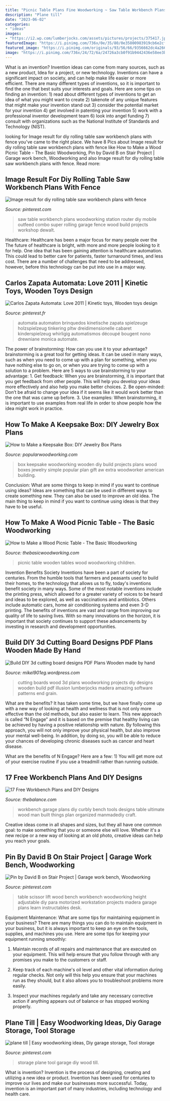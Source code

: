 ```yaml
---
title: "Picnic Table Plans Fine Woodworking ~ Saw Table Workbench Plans Woodworking Station Router Diy Mobile Outfeed Combo Super Rolling Garage Fence Wood Build Projects Workshop Dewalt"
description: "Plane till"
date: "2023-06-02"
categories:
- "ideas"
images:
- "https://i2.wp.com/lumberjocks.com/assets/pictures/projects/375417.jpg"
featuredImage: "https://i.pinimg.com/736x/0e/35/80/0e35800983919cb6e2cfcb40c9df1740.jpg"
featured_image: "https://i.pinimg.com/originals/93/56/66/9356662dc4a26670a0066825ef558302.jpg"
image: "https://i.pinimg.com/736x/24/72/6a/24726a3cb0f91b9442436e58ee3b9a64--wooden-toys-wooden-automata.jpg"
---
```



What is an invention?
Invention ideas can come from many sources, such as a new product, Idea for a project, or new technology. Inventions can have a significant impact on society, and can help make life easier or more efficient. There are many different types of inventions, so it is important to find the one that best suits your interests and goals. Here are some tips on finding an invention: 1) read about different types of inventions to get an idea of what you might want to create 2) takenote of any unique features that might make your invention stand out 3) consider the potential market for your invention 4) get involved in patenting your invention 5) work with a professional inventor development team 6) look into angel funding 7) consult with organizations such as the National Institute of Standards and Technology (NIST).

	

		
looking for Image result for diy rolling table saw workbench plans with fence you've came to the right place. We have 8 Pics about Image result for diy rolling table saw workbench plans with fence like How to Make a Wood Picnic Table - The Basic Woodworking, Pin by David B on Stair Project | Garage work bench, Woodworking and also Image result for diy rolling table saw workbench plans with fence. Read more:
		
    
## Image Result For Diy Rolling Table Saw Workbench Plans With Fence

<img loading=lazy src="https://i.pinimg.com/736x/0e/35/80/0e35800983919cb6e2cfcb40c9df1740.jpg" onerror="this.onerror=null;this.src='https://tse4.mm.bing.net/th?id=OIP.8leWUVA72jY8l6vCUcEyswHaFj&amp;pid=15.1';" alt="Image result for diy rolling table saw workbench plans with fence">

_Source: pinterest.com_

>saw table workbench plans woodworking station router diy mobile outfeed combo super rolling garage fence wood build projects workshop dewalt. 

	

Healthcare: Healthcare has been a major focus for many people over the
The future of healthcare is bright, with more and more people looking to it for help. One idea that has been gaining attention is healthcare automation. This could lead to better care for patients, faster turnaround times, and less cost. There are a number of challenges that need to be addressed, however, before this technology can be put into use in a major way.

    
## Carlos Zapata Automata: Love 2011 | Kinetic Toys, Wooden Toys Design

<img loading=lazy src="https://i.pinimg.com/736x/24/72/6a/24726a3cb0f91b9442436e58ee3b9a64--wooden-toys-wooden-automata.jpg" onerror="this.onerror=null;this.src='https://tse1.mm.bing.net/th?id=OIP.GbHpIOF0vHhi2JbxkRzpCQHaJ3&amp;pid=15.1';" alt="Carlos Zapata Automata: Love 2011 | Kinetic toys, Wooden toys design">

_Source: pinterest.fr_

>automata automaton brinquedos kinetische zapata spielzeuge holzspielzeug tinkering pltw dreidimensionelle cabaret kinderspielzeug whirligig automatismos découpé bougent nono drewniane monica automate. 

	

The power of brainstorming: How can you use it to your advantage?
brainstorming is a great tool for getting ideas. It can be used in many ways, such as when you need to come up with a plan for something, when you have nothing else to go on, or when you are trying to come up with a solution to a problem. Here are 5 ways to use brainstorming to your advantage: 1. Get feedback: When you are brainstorming, it is important that you get feedback from other people. This will help you develop your ideas more effectively and also help you make better choices. 2. Be open-minded: Don’t be afraid to change your idea if it seems like it would work better than the one that was came up before. 3. Use examples: When brainstorming, it is important to use examples from real life in order to show people how the idea might work in practice. 
    
## How To Make A Keepsake Box: DIY Jewelry Box Plans

<img loading=lazy src="http://www.popularwoodworking.com/wp-content/uploads/Keepsake-box_5F00_lead.jpg" onerror="this.onerror=null;this.src='https://tse4.mm.bing.net/th?id=OIP.EVaQ_5w9PhKw_1ZlfWsrlQHaFo&amp;pid=15.1';" alt="How to Make a Keepsake Box: DIY Jewelry Box Plans">

_Source: popularwoodworking.com_

>box keepsake woodworking wooden diy build projects plans wood boxes jewelry simple popular plan gift aw extra woodworker american building. 

	

Conclusion: What are some things to keep in mind if you want to continue using ideas?
Ideas are something that can be used in different ways to create something new. They can also be used to improve an old idea. The main thing to keep in mind if you want to continue using ideas is that they have to be useful.

    
## How To Make A Wood Picnic Table - The Basic Woodworking

<img loading=lazy src="https://www.thebasicwoodworking.com/wp-content/uploads/2014/02/wood-picnic-table.jpg" onerror="this.onerror=null;this.src='https://tse4.mm.bing.net/th?id=OIP.-PxsrJmdwDcWv_CrJ26TrgHaEL&amp;pid=15.1';" alt="How to Make a Wood Picnic Table - The Basic Woodworking">

_Source: thebasicwoodworking.com_

>picnic table wooden tables wood woodworking children. 

	

Invention Benefits Society
Inventions have been a part of society for centuries. From the humble tools that farmers and peasants used to build their homes, to the technology that allows us to fly, today's inventions benefit society in many ways. 
Some of the most notable inventions include the printing press, which allowed for a greater variety of voices to be heard and ideas to be explored, as well as vaccinations and antibiotics. Others include automatic cars, home air conditioning systems and even 3-D printing. 
The benefits of inventions are vast and range from improving our quality of life to saving lives. With so many innovations on the horizon, it is important that society continues to support these advancements by investing in research and development opportunities.

    
## Build DIY 3d Cutting Board Designs PDF Plans Wooden Made By Hand

<img loading=lazy src="https://i2.wp.com/lumberjocks.com/assets/pictures/projects/375417.jpg" onerror="this.onerror=null;this.src='https://tse2.mm.bing.net/th?id=OIP.Qji7hXudHmIhC9RgisntkgHaFj&amp;pid=15.1';" alt="Build DIY 3d cutting board designs PDF Plans Wooden made by hand">

_Source: mikel901eg.wordpress.com_

>cutting boards wood 3d plans woodworking projects diy designs wooden build pdf illusion lumberjocks madera amazing software patterns end grain. 

	

What are the benefits?
It has taken some time, but we have finally come up with a new way of looking at health and wellness that is not only more effective than the old methods, but also easier to learn. This new approach is called “N Engage” and it is based on the premise that healthy living can be achieved by having a positive relationship with nature.
By following this approach, you will not only improve your physical health, but also improve your mental well-being. In addition, by doing so, you will be able to reduce your chances of developing chronic diseases such as cancer and heart disease.

What are the benefits of N Engage? Here are a few: 
        1) You will get more out of your exercise routine if you use a treadmill rather than running outside.

    
## 17 Free Workbench Plans And DIY Designs

<img loading=lazy src="https://fthmb.tqn.com/lPAb8hf7bp2JrUBL9UoTeVk7djs=/768x0/filters:no_upscale()/workbench-plan-5941726d3df78c537b871571.jpg" onerror="this.onerror=null;this.src='https://tse3.mm.bing.net/th?id=OIP.NZ94DPV7cHJKMm1Wz4xGvAHaE6&amp;pid=15.1';" alt="17 Free Workbench Plans and DIY Designs">

_Source: thebalance.com_

>workbench garage plans diy curbly bench tools designs table ultimate wood man built things plan organized manmadediy craft. 

	

Creative ideas come in all shapes and sizes, but they all have one common goal: to make something that you or someone else will love. Whether it's a new recipe or a new way of looking at an old photo, creative ideas can help you reach your goals.

    
## Pin By David B On Stair Project | Garage Work Bench, Woodworking

<img loading=lazy src="https://i.pinimg.com/736x/c6/d6/32/c6d632c5e5efdfe8ccfd58734dad18a6--wood-turning-projects-wood-projects.jpg" onerror="this.onerror=null;this.src='https://tse1.mm.bing.net/th?id=OIP.NqR_-0BbSTLeUbU-HOeY1gHaE8&amp;pid=15.1';" alt="Pin by David B on Stair Project | Garage work bench, Woodworking">

_Source: pinterest.com_

>table scissor lift wood bench workbench woodworking height adjustable diy para motorized workstation projects madera garage plans learn instructables desk. 

	

Equipment Maintenance: What are some tips for maintaining equipment in your business?
There are many things you can do to maintain equipment in your business, but it is always important to keep an eye on the tools, supplies, and machines you use. Here are some tips for keeping your equipment running smoothly:
1. Maintain records of all repairs and maintenance that are executed on your equipment. This will help ensure that you follow through with any promises you make to the customers or staff.

2. Keep track of each machine's oil level and other vital information during regular checks. Not only will this help you ensure that your machines run as they should, but it also allows you to troubleshoot problems more easily.

3. Inspect your machines regularly and take any necessary corrective action if anything appears out of balance or has stopped working properly.

    
## Plane Till | Easy Woodworking Ideas, Diy Garage Storage, Tool Storage

<img loading=lazy src="https://i.pinimg.com/originals/93/56/66/9356662dc4a26670a0066825ef558302.jpg" onerror="this.onerror=null;this.src='https://tse4.mm.bing.net/th?id=OIP.V5j6TDihE9QdC6WaVZK3zAHaLo&amp;pid=15.1';" alt="plane till | Easy woodworking ideas, Diy garage storage, Tool storage">

_Source: pinterest.com_

>storage plane tool garage diy wood till. 

	

What is invention?
Invention is the process of designing, creating and utilizing a new idea or product. Invention has been used for centuries to improve our lives and make our businesses more successful. Today, invention is an important part of many industries, including technology and health care.

